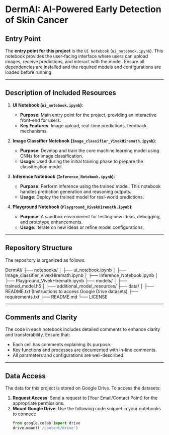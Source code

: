 # DermAI: AI-Powered Early Detection of Skin Cancer

## Entry Point
The **entry point for this project** is the `UI Notebook` (`ui_notebook.ipynb`). This notebook provides the user-facing interface where users can upload images, receive predictions, and interact with the model. Ensure all dependencies are installed and the required models and configurations are loaded before running.

---

## Description of Included Resources
1. **UI Notebook (`ui_notebook.ipynb`)**:
   - **Purpose**: Main entry point for the project, providing an interactive front-end for users.
   - **Key Features**: Image upload, real-time predictions, feedback mechanisms.

2. **Image Classifier Notebook (`Image_classifier_VivekHiremath.ipynb`)**:
   - **Purpose**: Develop and train the core machine learning model using CNNs for image classification.
   - **Usage**: Used during the initial training phase to prepare the classification model.

3. **Inference Notebook (`Inference_Notebook.ipynb`)**:
   - **Purpose**: Perform inference using the trained model. This notebook handles prediction generation and reasoning outputs.
   - **Usage**: Deploy the trained model for real-world predictions.

4. **Playground Notebook (`Playground_VivekHiremath.ipynb`)**:
   - **Purpose**: A sandbox environment for testing new ideas, debugging, and prototype enhancements.
   - **Usage**: Iterate on new ideas or refine model configurations.

---

## Repository Structure
The repository is organized as follows:

DermAI/
├── notebooks/
│   ├── ui_notebook.ipynb
│   ├── Image_classifier_VivekHiremath.ipynb
│   ├── Inference_Notebook.ipynb
│   ├── Playground_VivekHiremath.ipynb
├── models/
│   ├── trained_model.h5
│   ├── additional_model_resources/
├── data/
│   ├── README.txt (Instructions to access Google Drive datasets)
├── requirements.txt
├── README.md
└── LICENSE



---

## Comments and Clarity
The code in each notebook includes detailed comments to enhance clarity and transferability. Ensure that:
- Each cell has comments explaining its purpose.
- Key functions and processes are documented with in-line comments.
- All parameters and configurations are well-described.

---

## Data Access
The data for this project is stored on Google Drive. To access the datasets:
1. **Request Access**: Send a request to [Your Email/Contact Point] for the appropriate permissions.
2. **Mount Google Drive**: Use the following code snippet in your notebooks to connect:
   ```python
   from google.colab import drive
   drive.mount('/content/drive')
